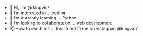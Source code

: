 - 👋 Hi, I’m @tkingvic7
- 👀 I’m interested in ... coding
- 🌱 I’m currently learning ... Python
- 💞️ I’m looking to collaborate on ... web development
- 📫 How to reach me ... Reach out to me on Instagram @kingvic7

<!---
tkingvic7/tkingvic7 is a ✨ special ✨ repository because its `README.md` (this file) appears on your GitHub profile.
You can click the Preview link to take a look at your changes.
--->
